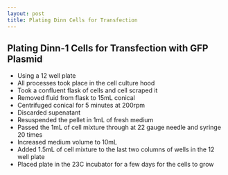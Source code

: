```yaml
---
layout: post
title: Plating Dinn Cells for Transfection
---
```


## Plating Dinn-1 Cells for Transfection with GFP Plasmid 

- Using a 12 well plate 
- All processes took place in the cell culture hood
- Took a confluent flask of cells and cell scraped it 
- Removed fluid from flask to 15mL conical 
- Centrifuged conical for 5 minutes at 200rpm 
- Discarded supenatant
- Resuspended the pellet in 1mL of fresh medium 
- Passed the 1mL of cell mixture through at 22 gauge needle and syringe 20 times 
- Increased medium volume to 10mL 
- Added 1.5mL of cell mixture to the last two columns of wells in the 12 well plate 
- Placed plate in the 23C incubator for a few days for the cells to grow 



